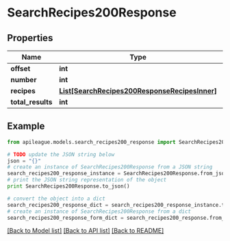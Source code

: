 # SearchRecipes200Response


## Properties

Name | Type | Description | Notes
------------ | ------------- | ------------- | -------------
**offset** | **int** |  | [optional] 
**number** | **int** |  | [optional] 
**recipes** | [**List[SearchRecipes200ResponseRecipesInner]**](SearchRecipes200ResponseRecipesInner.md) |  | [optional] 
**total_results** | **int** |  | [optional] 

## Example

```python
from apileague.models.search_recipes200_response import SearchRecipes200Response

# TODO update the JSON string below
json = "{}"
# create an instance of SearchRecipes200Response from a JSON string
search_recipes200_response_instance = SearchRecipes200Response.from_json(json)
# print the JSON string representation of the object
print SearchRecipes200Response.to_json()

# convert the object into a dict
search_recipes200_response_dict = search_recipes200_response_instance.to_dict()
# create an instance of SearchRecipes200Response from a dict
search_recipes200_response_form_dict = search_recipes200_response.from_dict(search_recipes200_response_dict)
```
[[Back to Model list]](../README.md#documentation-for-models) [[Back to API list]](../README.md#documentation-for-api-endpoints) [[Back to README]](../README.md)


